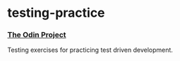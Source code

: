 # testing-practice

### [The Odin Project](https://www.theodinproject.com/)

Testing exercises for practicing test driven development.
